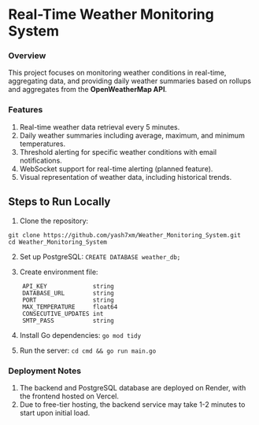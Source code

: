 # Real-Time Weather Monitoring System

### Overview

This project focuses on monitoring weather conditions in real-time, aggregating data, and providing daily weather summaries based on rollups and aggregates from the **OpenWeatherMap API**.

### Features

1. Real-time weather data retrieval every 5 minutes.
2. Daily weather summaries including average, maximum, and minimum temperatures.
3. Threshold alerting for specific weather conditions with email notifications.
4. WebSocket support for real-time alerting (planned feature).
5. Visual representation of weather data, including historical trends.

## Steps to Run Locally

1. Clone the repository:

```
git clone https://github.com/yash7xm/Weather_Monitoring_System.git
cd Weather_Monitoring_System
```

2. Set up PostgreSQL:
   `CREATE DATABASE weather_db;`

3. Create environment file:

```
    API_KEY             string
	DATABASE_URL        string
	PORT                string
	MAX_TEMPERATURE     float64
	CONSECUTIVE_UPDATES int
	SMTP_PASS           string
```

4. Install Go dependencies:
   `go mod tidy`

5. Run the server:
   `cd cmd && go run main.go`

### Deployment Notes

1. The backend and PostgreSQL database are deployed on Render, with the frontend hosted on Vercel.
2. Due to free-tier hosting, the backend service may take 1-2 minutes to start upon initial load.
